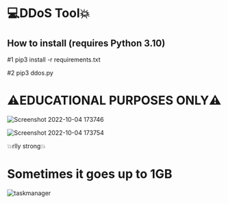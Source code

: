 # 💻DDoS Tool💥

## How to install (requires Python 3.10)
#1 pip3 install -r requirements.txt

#2 pip3 ddos.py

# ⚠️EDUCATIONAL PURPOSES ONLY⚠️
![Screenshot 2022-10-04 173746](https://user-images.githubusercontent.com/113990533/193849020-f5e68687-b1a0-4b89-87e7-a650d137bd3a.png)

![Screenshot 2022-10-04 173754](https://user-images.githubusercontent.com/113990533/193848781-db2b8ab8-ac81-4831-b226-042c00386d73.png)

💥rlly strong💥
# Sometimes it goes up to 1GB
![taskmanager](https://user-images.githubusercontent.com/113990533/193850010-2d250465-336a-43c4-897d-de85d246a0e9.png)
